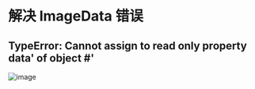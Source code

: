 # 解决 ImageData 错误
## TypeError: Cannot assign to read only property data' of object #<ImageData>'
![image](https://github.com/vaebe/vue-leaflet-heatmap-demo/assets/52314078/c61fe3e2-4e0b-4cc3-93a1-4f2b5dd4576b)
